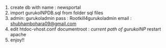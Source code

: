 1. create db with name : newsportal
2. import gurukolNPDB.sql from folder sql files
3. admin: gurukoladmin
   pass	: Rootkill4gurukoladmin
  email	: shubhambohara09@gmail.com
4. edit htdoc-vhost.conf
	documentroot : *current path of gurukolNP*
	restart apache
5. enjoy!!